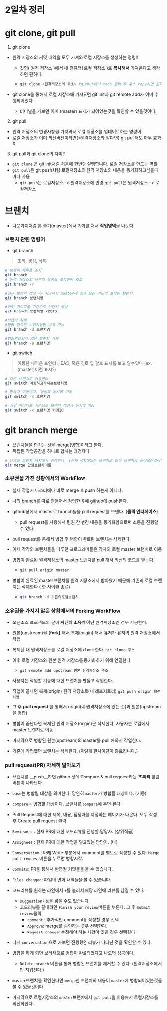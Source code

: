 # 2일차 정리

# git clone, git pull

1. git clone 

- 원격 저장소의 커밋 내역을 모두 가져와 로컬 저장소를 생성하는 명령어

  - 깃헙( 원격 저장소 )에서 내 컴퓨터( 로컬 저장소 )로 __복사해서__ 가져온다고 생각하면 편하다.

  - ```bash
    git clone <원격저장소의 주소> #github에서 code 클릭 후 주소 copy하면 된다.
    ```

- git clone을 통해서 로컬 저장소에 가져오면 git init과 git remote add가 이미 수행되어있다

  - 터미널을 가보면 이미 (master) 표시가 되어있는것을 확인할 수 있을것이다.



2. git pull

- 원격 저장소의 변경사항을 가져와서 로컬 저장소를 업데이트하는 명령어
- 로컬 저장소가 이미 최신버전이라면(=원격저장소와 같다면) git pull해도 아무 효과 X



3. git pull과 git clone의 차이?

- `git clone` 은 git init처럼 처음에 한번만 실행합니다. 로컬 저장소를 만드는 역할
- `git pull`은 git push처럼 로컬저장소와 원격 저장소의 내용을 동기화하고싶을때마다 사용
  - `git push`는 로컬저장소 -> 원격저장소에 반영 `git pull`은 원격저장소 -> 로컬저장소





# 브랜치
- 나뭇가지처럼 본 줄기(master)에서 가지를 쳐서 **작업영역**을 나눈다. 

### 브랜치 관련 명령어

- git branch
> 조회, 생성, 삭제

```bash
# 브랜치 목록을 조회
git branch
# 원격 저장소의 브랜치 목록을 포함하여 조회
git branch -r

#신규 브랜치 생성 -> 지금까지 master에 쌓인 모든 커밋이 포함된 브랜치
git branch 브랜치명

#커밋 아이디를 기준으로 브랜치 생성
git branch 브랜치명 커밋ID

#브랜치 삭제
#병합 완료된 브랜치들만 삭제 가능
git branch -d 브랜치명

#병합완료되지 않은 브랜치 삭제
git branch -D 브랜치명
```

- git switch
> 이동한 내역은 포인터 HEAD, 혹은 경로 옆 괄호 표시를 보고 알수있다 (ex. (master)이런 표시?)
```bash
# 다른 브랜치로 이동한다. 
git switch 이동하고자하는브랜치명

# 만들고 이동한다. 생성과 동시에 이동.
git switch -c 브랜치명

# 커밋 아이디를 기준으로 브랜치 생성과 동시에 이동
git switch -c 브랜치명 커밋ID
```



# git branch merge

- 브랜치들을 합치는 것을 merge(병합)이라고 한다.
- 독립된 작업공간을 하나로 합치는 과정이다. 

```bash
# 남겨질 브랜치 위치에서 진행한다. (현재 위치해있는 브랜치로 합칠 브랜치가 들어오는것이다.)
git merge 합칠브랜치이름
```

### 소유권을 가진 상황에서의 WorkFlow

- 실제 작업시 마스터에다 바로 merge 후 push 하는게 아니다.

- 나의 branch를 따로 만들어서 작업한 후에 github에 push한다. 

- github상에서 master로 branch들을 pull request를 보낸다. (**클릭 인터페이스**)

  - pull request를 사용해서 팀원 간 변경 내용을 동기화함으로써 소통을 진행할 수 있다.

- pull request를 통해서 병합 후 병합이 완료된 브랜치는 삭제한다. 

- 이제 각각의 브랜치들을 다루던 프로그래머들은 각자의 로컬 master 브랜치로 이동

- 병합이 완료된 원격저장소의 master 브랜치를 pull 해서 최신의 코드를 받는다. 

  - ```bash
    git pull origin master
    ```

- 병합이 완료된 master브랜치를 원격 저장소에서 받아왔기 때문에 기존의 로컬 브랜치는 삭제한다.( 한 사이클 종료)

  - ```bash
    git branch -d 기존의로컬브랜치
    ```

### 소유권을 가지지 않은 상황에서의 Forking WorkFlow

- 오픈소스 프로젝트와 같이  __자신의 소유가 아닌__   원격저장소인 경우 사용한다.

- 원본(upstream)을 __[fork]__ 해서 복제(origin) 해서 유저가 유저의 원격 저장소에서 작업
- 복제된 내 원격저장소를 로컬 저장소에 `clone` 한다. `git clone 주소`
- 이후 로컬 저장소와 원본 원격 저장소를 동기화하기 위해 연결한다
  - `git remote add upstream 원본 원격저장소 주소`
- 사용자는 작업할 기능에 대한 브랜치를 만들고 작업한다. 
- 작업이 끝나면 복제(origin) 원격 저장소로(내 레포지토리) `git push origin 브랜치명`
- 그 후 __pull request__ 를 통해서 origin(내 원격저장소에 있는 것)과 원본(upstream을 병합)
- 병합이 끝난다면 복제된 원격 저장소(origin)은 삭제한다. 사용자는 로컬에서 master 브랜치로 이동
- 마지막으로 병합된 원본(upstream)의 master를 pull 해와서 작업한다.
- 기존에 작업했던 브랜치는 삭제한다. (이렇게 한사이클이 종료됩니다.)



### pull request(PR) 자세히 알아보기

- 브랜치를 __push__하면 github 상에 Compare & pull request라는 <span style = "color: ##008000">__초록색__ </span> 알림버튼이 나타난다.

- `base`는 병합될 대상을 의미한다. 당연히 `master`가 병합될 대상이다. (기둥)
- `compare`는 병합할 대상이다. 브랜치를 `compare`에 두면 된다.
- Pull  Request에 대한 제목, 내용, 담당자를 지정하는 페이지가 나온다. 모두 작성 후 Create pull request 클릭
- `Reviewers` : 현재 PR에 대한 코드리뷰를 진행할 담당자. (상위직급)
- `Assignees` : 현재 PR에 대한 작업을 맡고있는 담당자. (나)
- `Conversation` : 아래 Write 부분에서 comment를 별도로 작성할 수 있다. `Merge pull request`버튼을 누르면 병합시작.
- `Commits`: PR을 통해서 반영될 커밋들을 볼 수 있습니다.
- `Files changed`: 파일의 변화 내역들을 볼 수 있습니다.
- 코드리뷰를 원하는 라인에서 `+`를 눌러서 해당 라인에 리뷰를 남길 수 있다. 
  - `suggestion기능`을 넣을 수도 있습니다.
  - 코드리뷰를 끝내려면 `Finish your review`버튼을 누른다. 그 후 `Submit review`클릭
    - `comment` : 추가적인 comment를 작성할 경우 선택
    - `Approve`: merge를 승인하는 경우 선택한다.
    - `Request change`: 수정해야 하는 사항이 있을 경우 선택한다.
- 다시 `conversation`으로 가보면 진행했던 리뷰가 나타난 것을 확인할 수 있다.
- 병합을 하게 되면 보라색으로 병합이 완료되었다고 나오면 성공이다.
  - `Delete branch` 버튼을 통해 병합된 브랜치를 제거할 수 있다. (원격저장소에서만 지워진다.)
- `master`브랜치를 확인한다면 `merge`한 브랜치의 내용이 `master`에 병합되어있는것을 볼 수 있을것이다.
- 마지막으로 로컬저장소의 `master`브랜치에서 `git pull`을 이용해서 로컬저장소를 최신화한다.
